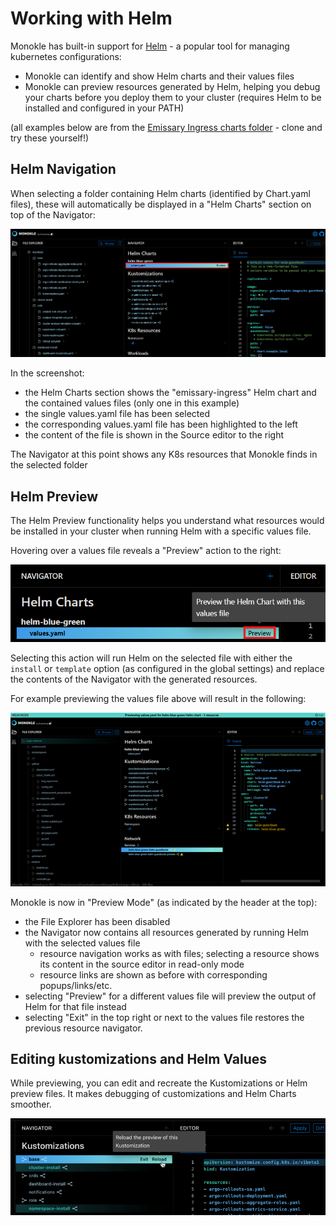 # Working with Helm

Monokle has built-in support for [Helm](https://helm.sh/) - a popular tool for managing kubernetes configurations:

- Monokle can identify and show Helm charts and their values files  
- Monokle can preview resources generated by Helm, helping you debug your charts before you deploy them to your cluster 
  (requires Helm to be installed and configured in your PATH)

(all examples below are from the [Emissary Ingress charts folder](https://github.com/emissary-ingress/emissary/tree/master/charts/emissary-ingress) - clone and try these yourself!)

## Helm Navigation

When selecting a folder containing Helm charts (identified by Chart.yaml files), these will automatically be displayed in 
a "Helm Charts" section on top of the Navigator:

![Helm Navigation](img/helm-navigation.png)

In the screenshot:

* the Helm Charts section shows the "emissary-ingress" Helm chart and the contained values files (only one in this example) 
* the single values.yaml file has been selected
* the corresponding values.yaml file has been highlighted to the left
* the content of the file is shown in the Source editor to the right

The Navigator at this point shows any K8s resources that Monokle finds in the selected folder

## Helm Preview

The Helm Preview functionality helps you understand what resources would be installed in your cluster when running Helm with 
a specific values file.

Hovering over a values file reveals a "Preview" action to the right:

![Helm Preview Action](img/helm-preview-action.png)

Selecting this action will run Helm on the selected file with either the `install` or `template` option (as configured in the global settings)
and replace the contents of the Navigator with the generated resources.

For example previewing the values file above will result in the following:

![Helm Preview Output](img/helm-preview-output.png)

Monokle is now in "Preview Mode" (as indicated by the header at the top):

- the File Explorer has been disabled
- the Navigator now contains all resources generated by running Helm with the selected values file
    - resource navigation works as with files; selecting a resource shows its content in the source editor in read-only mode
    - resource links are shown as before with corresponding popups/links/etc.
- selecting "Preview" for a different values file will preview the output of Helm for that file instead
- selecting "Exit" in the top right or next to the values file restores the previous resource navigator.

## Editing kustomizations and Helm Values

While previewing, you can edit and recreate the Kustomizations or Helm preview files. It makes debugging of customizations and Helm Charts smoother.

![Editing kustomizations and Helm Values](img/edit-preview.png)